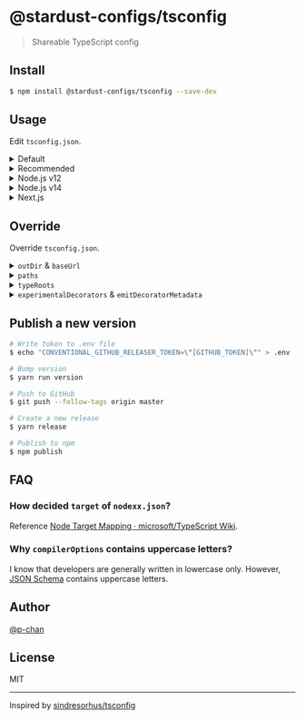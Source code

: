 # @stardust-configs/tsconfig

> Shareable TypeScript config

## Install

```bash
$ npm install @stardust-configs/tsconfig --save-dev
```

## Usage

Edit `tsconfig.json`.

<details>
<summary>Default</summary>

```jsonc
{
  "extends": "@stardust-configs/tsconfig"
}
```

</details>

<details>
<summary>Recommended</summary>

```jsonc
{
  "extends": "@stardust-configs/tsconfig/recommended.json"
}
```

</details>

<details>
<summary>Node.js v12</summary>

```jsonc
{
  "extends": "@stardust-configs/tsconfig/node12.json"
}
```

</details>

<details>
<summary>Node.js v14</summary>

```jsonc
{
  "extends": "@stardust-configs/tsconfig/node14.json"
}
```

</details>

<details>
<summary>Next.js</summary>

```jsonc
{
  "extends": "@stardust-configs/tsconfig/next.json"
}
```

</details>

## Override

Override `tsconfig.json`.

<details>
<summary><code>outDir</code> & <code>baseUrl</code></summary>

```jsonc
{
  "extends": "@stardust-configs/tsconfig",
  "compilerOptions": {
    "outDir": "./dist",
    "baseUrl": "./"
  }
}
```

</details>

<details>
<summary><code>paths</code></summary>

```jsonc
{
  "extends": "@stardust-configs/tsconfig",
  "compilerOptions": {
    "paths": {
      "@foo/*": ["./src/foo/*"],
      "@bar/*": ["./src/bar/*"]
    }
  }
}
```

</details>

<details>
<summary><code>typeRoots</code></summary>

```jsonc
{
  "extends": "@stardust-configs/tsconfig",
  "compilerOptions": {
    "typeRoots": ["./node_modules/@types", "./src/@types"]
  }
}
```

</details>

<details>
<summary><code>experimentalDecorators</code> & <code>emitDecoratorMetadata</code></summary>

```jsonc
{
  "extends": "@stardust-configs/tsconfig",
  "compilerOptions": {
    "experimentalDecorators": true,
    "emitDecoratorMetadata": true
  }
}
```

</details>

## Publish a new version

```bash
# Write token to .env file
$ echo "CONVENTIONAL_GITHUB_RELEASER_TOKEN=\"[GITHUB_TOKEN]\"" > .env

# Bump version
$ yarn run version

# Push to GitHub
$ git push --follow-tags origin master

# Create a new release
$ yarn release

# Publish to npm
$ npm publish
```

## FAQ

### How decided `target` of `nodexx.json`?

Reference [Node Target Mapping · microsoft/TypeScript Wiki](https://github.com/microsoft/TypeScript/wiki/Node-Target-Mapping).

### Why `compilerOptions` contains uppercase letters?

I know that developers are generally written in lowercase only. However, [JSON Schema](https://json.schemastore.org/tsconfig) contains uppercase letters.

## Author

[@p-chan](https://github.com/p-chan)

## License

MIT

---

Inspired by [sindresorhus/tsconfig](https://github.com/sindresorhus/tsconfig)
